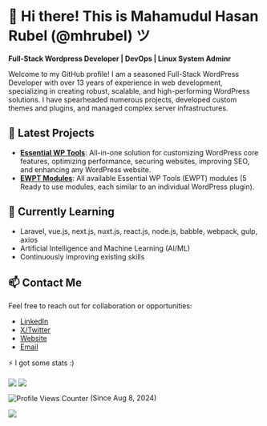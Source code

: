 # 👋 Hi there! This is Mahamudul Hasan Rubel (@mhrubel) ツ

**Full-Stack Wordpress Developer | DevOps | Linux System Adminr**

Welcome to my GitHub profile! I am a seasoned Full-Stack WordPress Developer with over 13 years of experience in web development, specializing in creating robust, scalable, and high-performing WordPress solutions. I have spearheaded numerous projects, developed custom themes and plugins, and managed complex server infrastructures.

<!--
## 🛠️ Technologies & Skills

- **Languages**: JavaScript/TypeScript, Python, PHP, Node.js, SQL (MySQL/PostgreSQL/NoSQL), Dart, HTML/CSS/SCSS
- **Frameworks/Libraries**: Laravel, VueJS, NuxtJS, ReactJS, NextJS, Flutter, Tailwind CSS, Bootstrap CSS
- **Containers & Cloud**: Docker, Linux Servers, GitHub Actions, Git, GitOps, DevOps & CI/CD
- **Problem-Solving**: Over 130+ solutions on LeetCode showcasing my ability to tackle complex challenges creatively and efficiently
-->

## 🌟 Latest Projects

- **[Essential WP Tools]([https://vetsafecare.com](https://wordpress.org/plugins/essential-wp-tools/))**: All-in-one solution for customizing WordPress core features, optimizing performance, securing websites, improving SEO, and enhancing any WordPress website.
- **[EWPT Modules](https://github.com/RactStudio/ewpt-modules/)**: All available Essential WP Tools (EWPT) modules (5 Ready to use modules, each similar to an individual WordPress plugin).

## 🌱 Currently Learning

- Laravel, vue.js, next.js, nuxt.js, react.js, node.js, babble, webpack, gulp, axios
- Artificial Intelligence and Machine Learning (AI/ML)
- Continuously improving existing skills

## 📫 Contact Me

Feel free to reach out for collaboration or opportunities:
- [LinkedIn](https://www.linkedin.com/in/mhrubel)
- [X/Twitter](https://x.com/bd_mhrubel)
- [Website](https://mhr.ractstudio.com)
- [Email](mailto:bd.mhrubel@gmail.com)

⚡ I got some stats :)

<img align="center" src="https://github-readme-stats.vercel.app/api?username=mhrubel&count_private=true&show_icons=true" />
<img align="center" src="https://github-readme-stats.vercel.app/api/top-langs/?username=mhrubel&layout=compact" />


<img align="center" src="https://komarev.com/ghpvc/?username=mhrubel&style=for-the-badge" alt="Profile Views Counter"> (Since Aug 8, 2024)

![](https://hit.yhype.me/github/profile?user_id=mhrubel)
